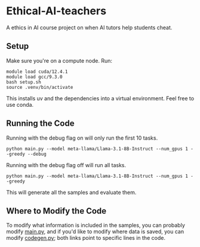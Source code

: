# Ethical-AI-teachers
A ethics in AI course project on when AI tutors help students cheat.

## Setup
Make sure you're on a compute node. Run:
```
module load cuda/12.4.1 
module load gcc/9.3.0
bash setup.sh
source .venv/bin/activate
```
This installs uv and the dependencies into a virtual environment. Feel free to use conda.

## Running the Code
Running with the debug flag on will only run the first 10 tasks.
```
python main.py --model meta-llama/Llama-3.1-8B-Instruct --num_gpus 1 --greedy --debug
```
Running with the debug flag off will run all tasks.
```
python main.py --model meta-llama/Llama-3.1-8B-Instruct --num_gpus 1 --greedy
```
This will generate all the samples and evaluate them.

## Where to Modify the Code
To modify what information is included in the samples, you can probably modify [main.py](main.py#L34), and if you'd like to modify where data is saved, you can modify [codegen.py](codegen.py#L212); both links point to specific lines in the code.
